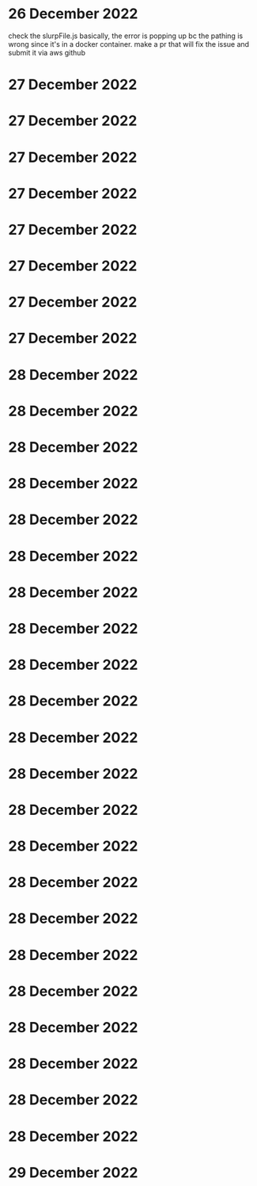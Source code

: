 # 26 December 2022
check the slurpFile.js basically, the error is popping up bc the pathing is wrong since it's in a docker container. make a pr that will fix the issue and submit it via aws github

# 27 December 2022

# 27 December 2022

# 27 December 2022

# 27 December 2022

# 27 December 2022

# 27 December 2022

# 27 December 2022

# 27 December 2022

# 28 December 2022

# 28 December 2022

# 28 December 2022

# 28 December 2022

# 28 December 2022

# 28 December 2022

# 28 December 2022

# 28 December 2022

# 28 December 2022

# 28 December 2022

# 28 December 2022

# 28 December 2022

# 28 December 2022

# 28 December 2022

# 28 December 2022

# 28 December 2022

# 28 December 2022

# 28 December 2022

# 28 December 2022

# 28 December 2022

# 28 December 2022

# 28 December 2022

# 29 December 2022
